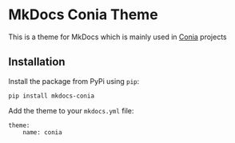 MkDocs Conia Theme
==================

This is a theme for MkDocs which is mainly used in [Conia](https://conia.dev) projects 

## Installation

Install the package from PyPi using `pip`:

    pip install mkdocs-conia

Add the theme to your `mkdocs.yml` file:

    theme:
        name: conia

